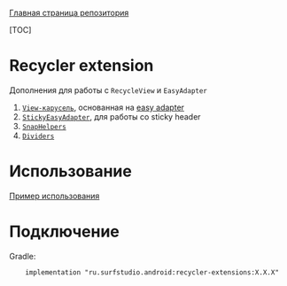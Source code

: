[Главная страница репозитория](../docs/main.md)

[TOC]

# Recycler extension

Дополнения для работы с `RecycleView` и `EasyAdapter`

1. [`View-карусель`][carousel], основанная на [easy adapter](../easyadapter/README.md)
2. [`StickyEasyAdapter`][sticky], для работы со sticky header
3. [`SnapHelpers`][snap]
4. [`Dividers`][divider]

# Использование
[Пример использования](../recycler-extension-sample)

# Подключение
Gradle:
```
    implementation "ru.surfstudio.android:recycler-extensions:X.X.X"
```


[carousel]: src/main/java/ru/surfstudio/android/recycler/extension/CarouselView.kt
[sticky]: src/main/java/ru/surfstudio/android/recycler/extension/sticky/StickyEasyAdapter.kt
[snap]: src/main/java/ru/surfstudio/android/recycler/extension/snaphelper
[divider]: src/main/java/ru/surfstudio/android/recycler/extension/divider/DividerItemDecoration.java